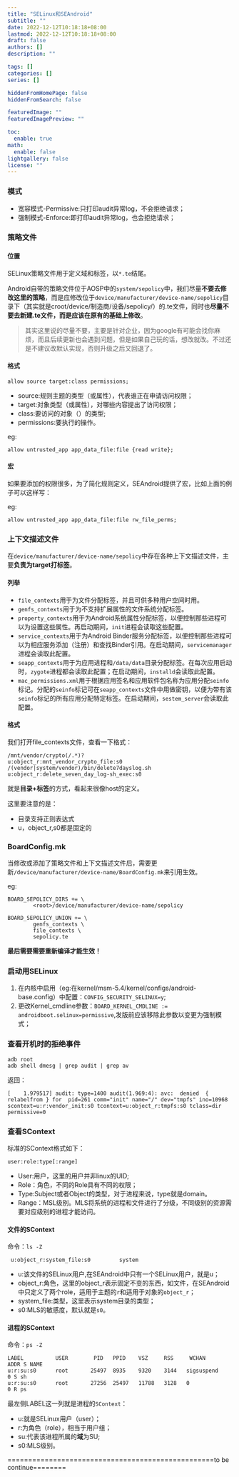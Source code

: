 ```yaml
---
title: "SELinux和SEAndroid"
subtitle: ""
date: 2022-12-12T10:18:18+08:00
lastmod: 2022-12-12T10:18:18+08:00
draft: false
authors: []
description: ""

tags: []
categories: []
series: []

hiddenFromHomePage: false
hiddenFromSearch: false

featuredImage: ""
featuredImagePreview: ""

toc:
  enable: true
math:
  enable: false
lightgallery: false
license: ""
---
```


<!--more-->

### 模式

- 宽容模式-Permissive:只打印audit异常log，不会拒绝请求；
- 强制模式-Enforce:即打印audit异常log，也会拒绝请求；

### 策略文件

#### 位置

SELinux策略文件用于定义域和标签，以`*.te`结尾。

Android自带的策略文件位于AOSP中的`system/sepolicy`中，我们尽量**不要去修改这里的策略**，而是应修改位于`device/manufacturer/device-name/sepolicy`目录下（其实就是croot/device/制造商/设备/sepolicy/）的.te文件，同时也**尽量不要去新建.te文件，而是应该在原有的基础上修改**。

>其实这里说的尽量不要，主要是针对企业，因为google有可能会找你麻烦，而且后续更新也会遇到问题，但是如果自己玩的话，想改就改。不过还是不建议改默认实现，否则升级之后又回退了。

#### 格式

```
allow source target:class permissions;
```

- source:规则主题的类型（或属性），代表谁正在申请访问权限；
- target:对象类型（或属性），对哪些内容提出了访问权限；
- class:要访问的对象（）的类型;
- permissions:要执行的操作。

eg:

```
allow untrusted_app app_data_file:file {read write}; 
```

#### 宏

如果要添加的权限很多，为了简化规则定义，SEAndroid提供了宏，比如上面的例子可以这样写：

eg:

```
allow untrusted_app app_data_file:file rw_file_perms; 
```

### 上下文描述文件

在`device/manufacturer/device-name/sepolicy`中存在各种上下文描述文件，主要**负责为target打标签**。

#### 列举

- `file_contexts`用于为文件分配标签，并且可供多种用户空间时用。
- `genfs_contexts`用于为不支持扩展属性的文件系统分配标签。
- `property_contexts`用于为Android系统属性分配标签，以便控制那些进程可以为设置这些属性。再启动期间，`init`进程会读取这些配置。
- `service_contexts`用于为Android Binder服务分配标签，以便控制那些进程可以为相应服务添加（注册）和查找Binder引用。在启动期间，`servicemanager`进程会读取此配置。
- `seapp_contexts`用于为应用进程和`/data/data`目录分配标签。在每次应用启动时，`zygote`进程都会读取此配置；在启动期间，`installd`会读取此配置。
- `mac_permissions.xml`用于根据应用签名和应用软件包名称为应用分配`seinfo`标记。分配的`seinfo`标记可在`seapp_contexts`文件中用做密钥，以便为带有该`seinfo`标记的所有应用分配特定标签。在启动期间，`sestem_server`会读取此配置。


#### 格式

我们打开file_contexts文件，查看一下格式：

```
/mnt/vendor/crypto(/.*)?                            u:object_r:mnt_vendor_crypto_file:s0
/(vendor|system/vendor)/bin/delete7dayslog.sh       u:object_r:delete_seven_day_log-sh_exec:s0
```

就是**目录+标签**的方式，看起来很像host的定义。

这里要注意的是：

- 目录支持正则表达式
- u，object_r,s0都是固定的

### BoardConfig.mk

当修改或添加了策略文件和上下文描述文件后，需要更新`/device/manufacturer/device-name/BoardConfig.mk`来引用生效。

eg:

```
BOARD_SEPOLICY_DIRS += \
        <root>/device/manufacturer/device-name/sepolicy

BOARD_SEPOLICY_UNION += \
        genfs_contexts \
        file_contexts \
        sepolicy.te
```

**最后需要需要重新编译才能生效！**


### 启动用SELinux

1. 在内核中启用（eg:在kernel/msm-5.4/kernel/configs/android-base.config）中配置：`CONFIG_SECURITY_SELINUX=y`;
2. 更改Kernel_cmdline参数：`BOARD_KERNEL_CMDLINE := androidboot.selinux=permissive`,发版前应该移除此参数以变更为强制模式；

### 查看开机时的拒绝事件

```shell
adb root
adb shell dmesg | grep audit | grep av
```

返回：

```
[    1.979517] audit: type=1400 audit(1.969:4): avc:  denied  { relabelfrom } for  pid=261 comm="init" name="/" dev="tmpfs" ino=10968 scontext=u:r:vendor_init:s0 tcontext=u:object_r:tmpfs:s0 tclass=dir permissive=0
```

### 查看SContext

标准的SContext格式如下：

```
user:role:type[:range]
```

- User:用户，这里的用户并非linux的UID;
- Role：角色，不同的Role具有不同的权限；
- Type:Subject或者Object的类型，对于进程来说，type就是domain。
- Range：MSL级别。MLS将系统的进程和文件进行了分级，不同级别的资源需要对应级别的进程才能访问。

#### 文件的SContext

命令：`ls -Z`

```
 u:object_r:system_file:s0         system
```

- u:该文件的SELinux用户,在SEAndroid中只有一个SELinux用户，就是u；
- object_r:角色，这里的object_r表示固定不变的东西，如文件，在SEAndroid中只定义了两个role，适用于主题的`r`和适用于对象的`object_r`；
- system_file:类型，这里表示system目录的类型；
- s0:MLS的敏感度，默认就是`s0`。

#### 进程的SContext

命令：`ps -Z`

```
LABEL          USER        PID   PPID    VSZ     RSS     WCHAN       ADDR S NAME                       
u:r:su:s0      root       25497  8935    9320    3144   sigsuspend      0 S sh
u:r:su:s0      root       27256  25497   11788   3128   0               0 R ps
```

最左侧LABEL这一列就是进程的`SContext`：

- u:就是SELinux用户（user）；
- r:为角色（role），相当于用户组；
- su:代表该进程所属的**域**为SU;
- s0:MLS级别。


==================================================to be continue========